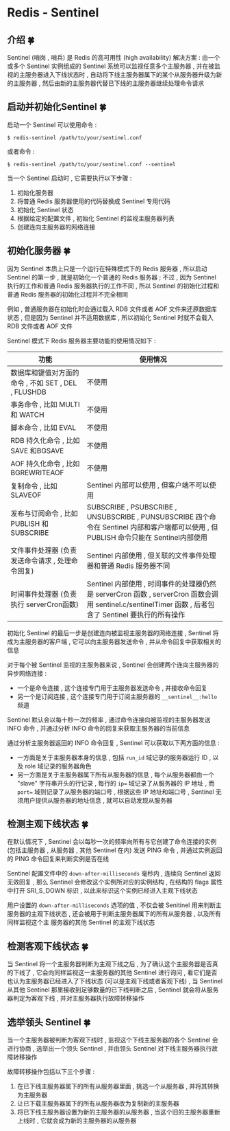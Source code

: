 # Redis - Sentinel










<extoc></extoc>

## 介绍  🍀

Sentinel (哨岗 , 哨兵) 是 Redis 的高可用性 (high availability) 解决方案 : 由一个或多个 Sentinel 实例组成的 Sentinel 系统可以监视任意多个主服务器 , 并在被监视的主服务器进入下线状态时 , 自动将下线主服务器属下的某个从服务器升级为新的主服务器 , 然后由新的主服务器代替已下线的主服务器继续处理命令请求

## 启动并初始化Sentinel  🍀

启动一个 Sentinel 可以使用命令 : 

```shell
$ redis-sentinel /path/to/your/sentinel.conf
```

或者命令 : 

```shell
$ redis-sentinel /path/to/your/sentinel.conf --sentinel
```

当一个 Sentinel 启动时 , 它需要执行以下步骤 : 

1. 初始化服务器
2. 将普通 Redis 服务器使用的代码替换成 Sentinel 专用代码
3. 初始化 Sentinel 状态
4. 根据给定的配置文件 , 初始化 Sentinel 的监视主服务器列表
5. 创建连向主服务器的网络连接

## 初始化服务器  🍀

因为 Sentinel 本质上只是一个运行在特殊模式下的 Redis 服务器 , 所以启动 Sentinel 的第一步 , 就是初始化一个普通的 Redis 服务器 ; 不过 , 因为 Sentinel 执行的工作和普通 Redis 服务器执行的工作不同 , 所以 Sentinel 的初始化过程和普通 Redis 服务器的初始化过程并不完全相同

例如 , 普通服务器在初始化时会通过载入 RDB 文件或者 AOF 文件来还原数据库状态 , 但是因为 Sentinel 并不适用数据库 , 所以初始化 Sentinel 时就不会载入 RDB 文件或者 AOF 文件

Sentinel 模式下 Redis 服务器主要功能的使用情况如下 : 

| 功能                                                | 使用情况                                                     |
| --------------------------------------------------- | ------------------------------------------------------------ |
| 数据库和键值对方面的命令 , 不如 SET , DEL , FLUSHDB | 不使用                                                       |
| 事务命令 , 比如 MULTI 和 WATCH                      | 不使用                                                       |
| 脚本命令 , 比如 EVAL                                | 不使用                                                       |
| RDB 持久化命令 , 比如 SAVE 和BGSAVE                 | 不使用                                                       |
| AOF 持久化命令 , 比如 BGREWRITEAOF                  | 不使用                                                       |
| 复制命令 , 比如 SLAVEOF                             | Sentinel 内部可以使用 , 但客户端不可以使用                   |
| 发布与订阅命令 , 比如 PUBLISH 和 SUBSCRIBE          | SUBSCRIBE , PSUBSCRIBE , UNSUBSCRIBE , PUNSUBSCRIBE 四个命令在 Sentinel 内部和客户端都可以使用 , 但 PUBLISH 命令只能在 Sentinel内部使用 |
| 文件事件处理器 (负责发送命令请求 , 处理命令回复)    | Sentinel 内部使用 , 但关联的文件事件处理器和普通 Redis 服务器不同 |
| 时间事件处理器 (负责执行 serverCron函数)            | Sentinel 内部使用 , 时间事件的处理器仍然是 serverCron 函数 , serverCron 函数会调用 sentinel.c/sentinelTimer 函数 , 后者包含了 Sentinel 要执行的所有操作 |

初始化 Sentinel 的最后一步是创建连向被监视主服务器的网络连接 , Sentinel 将成为主服务器的客户端 , 它可以向主服务器发送命令 , 并从命令回复中获取相关的信息

对于每个被 Sentinel 监视的主服务器来说 , Sentinel 会创建两个连向主服务器的异步网络连接 : 

- 一个是命令连接 , 这个连接专门用于主服务器发送命令 , 并接收命令回复
- 另一个是订阅连接 , 这个连接专门用于订阅主服务器的 `__sentinel__:hello` 频道

Sentinel 默认会以每十秒一次的频率 , 通过命令连接向被监视的主服务器发送 INFO 命令 , 并通过分析 INFO 命令的回复来获取主服务器的当前信息

通过分析主服务器返回的 INFO 命令回复 , Sentinel 可以获取以下两方面的信息 : 

- 一方面是关于主服务器本身的信息 , 包括 `run_id` 域记录的服务器运行 ID , 以及 role 域记录的服务器角色
- 另一方面是关于主服务器属下所有从服务器的信息 , 每个从服务器都由一个 "slave" 字符串开头的行记录 , 每行的 `ip=` 域记录了从服务器的 IP 地址 , 而 `port=` 域则记录了从服务器的端口号 , 根据这些 IP 地址和端口号 , Sentinel 无须用户提供从服务器的地址信息 , 就可以自动发现从服务器

## 检测主观下线状态  🍀

在默认情况下 , Sentinel 会以每秒一次的频率向所有与它创建了命令连接的实例 (包括主服务器 , 从服务器 , 其他 Sentinel 在内) 发送 PING 命令 , 并通过实例返回的 PING 命令回复来判断实例是否在线

Sentinel 配置文件中的 `down-after-milliseconds` 毫秒内 , 连续向 Sentinel 返回无效回复 , 那么 Sentinel 会修改这个实例所对应的实例结构 , 在结构的 flags 属性中打开 SRI_S_DOWN 标识 , 以此来标识这个实例已经进入主观下线状态

用户设置的 `down-after-milliseconds` 选项的值 , 不仅会被 Senitinel 用来判断主服务器的主观下线状态 , 还会被用于判断主服务器属下的所有从服务器 , 以及所有同样监视这个主 服务器的其他 Sentinel 的主观下线状态 

## 检测客观下线状态  🍀

当 Sentinel 将一个主服务器判断为主观下线之后 , 为了确认这个主服务器是否真的下线了 , 它会向同样监视这一主服务器的其他 Sentinel 进行询问 , 看它们是否也认为主服务器已经进入了下线状态 (可以是主观下线或者客观下线) , 当 Sentinel 从其他 Sentinel 那里接收到足够数量的已下线判断之后 , Sentinel 就会将从服务器判定为客观下线 , 并对主服务器执行故障转移操作

## 选举领头 Sentinel  🍀

当一个主服务器被判断为客观下线时 , 监视这个下线主服务器的各个 Sentinel 会进行协商 , 选举出一个领头 Sentinel , 并由领头 Sentinel 对下线主服务器执行故障转移操作

故障转移操作包括以下三个步骤 : 

1. 在已下线主服务器属下的所有从服务器里面 , 挑选一个从服务器 , 并将其转换为主服务器
2. 让已下载主服务器属下的所有从服务器改为复制新的主服务器
3. 将已下线主服务器设置为新的主服务器的从服务器 , 当这个旧的主服务器重新上线时 , 它就会成为新的主服务器的从服务器